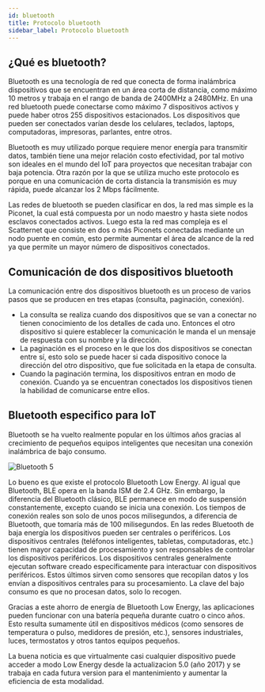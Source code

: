 ```yaml
---
id: bluetooth
title: Protocolo bluetooth
sidebar_label: Protocolo bluetooth
---
```


## ¿Qué es bluetooth?

Bluetooth es una tecnología de red que conecta de forma inalámbrica dispositivos que se encuentran en un área corta de distancia, como máximo 10 metros y trabaja en el rango de banda de 2400MHz a 2480MHz. En una red bluetooth puede conectarse como máximo 7 dispositivos activos y puede haber otros 255 dispositivos estacionados. Los dispositivos que pueden ser conectados varían desde los celulares, teclados, laptops, computadoras, impresoras, parlantes, entre otros.

Bluetooth es muy utilizado porque requiere menor energía para transmitir datos, también tiene una mejor relación costo efectividad, por tal motivo son ideales en el mundo del IoT para proyectos que necesitan trabajar con baja potencia. Otra razón por la que se utiliza mucho este protocolo es porque en una comunicación de corta distancia la transmisión es muy rápida, puede alcanzar los 2 Mbps fácilmente.

Las redes de bluetooth se pueden clasificar en dos, la red mas simple es la Piconet, la cual está compuesta por un nodo maestro y hasta siete nodos esclavos conectados activos. Luego esta la red mas compleja es el Scatternet que consiste en dos o más Piconets conectadas mediante un nodo puente en común, esto permite aumentar el área de alcance de la red ya que permite un mayor número de dispositivos conectados.


## Comunicación de dos dispositivos bluetooth

La comunicación entre dos dispositivos bluetooth es un proceso de varios pasos que se producen en tres etapas (consulta, paginación, conexión).
-	La consulta se realiza cuando dos dispositivos que se van a conectar no tienen conocimiento de los detalles de cada uno. Entonces el otro dispositivo si quiere establecer la comunicación le manda el un mensaje de respuesta con su nombre y la dirección.
-	La paginación es el proceso en le que los dos dispositivos se conectan entre sí, esto solo se puede hacer si cada dispositivo conoce la dirección del otro dispositivo, que fue solicitada en la etapa de consulta.
-	Cuando la paginación termina, los dispositivos entran en modo de conexión. Cuando ya se encuentran conectados los dispositivos tienen la habilidad de comunicarse entre ellos.
## Bluetooth especifico para IoT

Bluetooth se ha vuelto realmente popular en los últimos años gracias al crecimiento de pequeños equipos inteligentes que necesitan una conexión inalámbrica de bajo consumo.

  ![Bluetooth 5](/img/bluetooth5.jpg)

Lo bueno es que existe el protocolo Bluetooth Low Energy. Al igual que Bluetooth, BLE opera en la banda ISM de 2.4 GHz. Sin embargo, la diferencia del Bluetooth clásico, BLE permanece en modo de suspensión constantemente, excepto cuando se inicia una conexión. Los tiempos de conexión reales son solo de unos pocos milisegundos, a diferencia de Bluetooth, que tomaría más de 100 milisegundos. En las redes Bluetooth de baja energía los dispositivos pueden ser centrales o periféricos. Los dispositivos centrales (teléfonos inteligentes, tabletas, computadoras, etc.) tienen mayor capacidad de procesamiento y son responsables de controlar los dispositivos periféricos. Los dispositivos centrales generalmente ejecutan software creado específicamente para interactuar con dispositivos periféricos. Estos últimos sirven como sensores que recopilan datos y los envían a dispositivos centrales para su procesamiento. La clave del bajo consumo es que no procesan datos, solo lo recogen.

Gracias a este ahorro de energía de Bluetooth Low Energy, las aplicaciones pueden funcionar con una batería pequeña durante cuatro o cinco años. Esto resulta sumamente útil en dispositivos médicos (como sensores de temperatura o pulso, medidores de presión, etc.), sensores industriales, luces, termostatos y otros tantos equipos pequeños.

La buena noticia es que virtualmente casi cualquier dispositivo puede acceder a modo Low Energy desde la actualizacion 5.0 (año 2017) y se trabaja en cada futura version para el mantenimiento y aumentar la eficiencia de esta modalidad.

